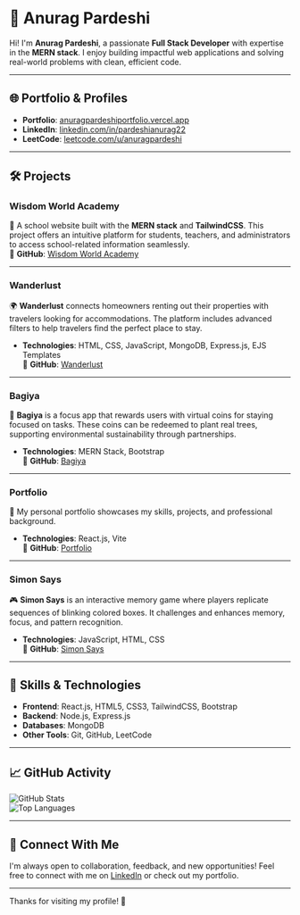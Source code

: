 # 🌟 Anurag Pardeshi

Hi! I'm **Anurag Pardeshi**, a passionate **Full Stack Developer** with expertise in the **MERN stack**. I enjoy building impactful web applications and solving real-world problems with clean, efficient code.

---

## 🌐 **Portfolio & Profiles**

- **Portfolio**: [anuragpardeshiportfolio.vercel.app](https://anuragpardeshiportfolio.vercel.app/)  
- **LinkedIn**: [linkedin.com/in/pardeshianurag22](https://www.linkedin.com/in/pardeshianurag22/)  
- **LeetCode**: [leetcode.com/u/anuragpardeshi](https://leetcode.com/u/anuragpardeshi/)  

---

## 🛠️ **Projects**

### **Wisdom World Academy**  
📘 A school website built with the **MERN stack** and **TailwindCSS**. This project offers an intuitive platform for students, teachers, and administrators to access school-related information seamlessly.  
🔗 **GitHub**: [Wisdom World Academy](https://github.com/anuragpardeshii/wwa)  

---

### **Wanderlust**  
🌍 **Wanderlust** connects homeowners renting out their properties with travelers looking for accommodations. The platform includes advanced filters to help travelers find the perfect place to stay.  
- **Technologies**: HTML, CSS, JavaScript, MongoDB, Express.js, EJS Templates  
🔗 **GitHub**: [Wanderlust](https://github.com/anuragpardeshii/Wanderlust)  

---

### **Bagiya**  
🌱 **Bagiya** is a focus app that rewards users with virtual coins for staying focused on tasks. These coins can be redeemed to plant real trees, supporting environmental sustainability through partnerships.  
- **Technologies**: MERN Stack, Bootstrap  
🔗 **GitHub**: [Bagiya](https://github.com/anuragpardeshii/Bagiya-React)  

---

### **Portfolio**  
💼 My personal portfolio showcases my skills, projects, and professional background.  
- **Technologies**: React.js, Vite  
🔗 **GitHub**: [Portfolio](https://github.com/anuragpardeshii/Portfolio)  

---

### **Simon Says**  
🎮 **Simon Says** is an interactive memory game where players replicate sequences of blinking colored boxes. It challenges and enhances memory, focus, and pattern recognition.  
- **Technologies**: JavaScript, HTML, CSS  
🔗 **GitHub**: [Simon Says](https://github.com/anuragpardeshii/Simon-Says-Mini-Project)  

---

## 🔧 **Skills & Technologies**

- **Frontend**: React.js, HTML5, CSS3, TailwindCSS, Bootstrap  
- **Backend**: Node.js, Express.js  
- **Databases**: MongoDB  
- **Other Tools**: Git, GitHub, LeetCode  

---

## 📈 **GitHub Activity**  

![GitHub Stats](https://github-readme-stats.vercel.app/api?username=anuragpardeshii&show_icons=true&hide_title=true&hide=issues&theme=github_dark)  
![Top Languages](https://github-readme-stats.vercel.app/api/top-langs/?username=anuragpardeshii&layout=compact&theme=github_dark)  

---

## 🤝 **Connect With Me**

I'm always open to collaboration, feedback, and new opportunities! Feel free to connect with me on [LinkedIn](https://www.linkedin.com/in/pardeshianurag22/) or check out my portfolio.

---

Thanks for visiting my profile! 🚀
